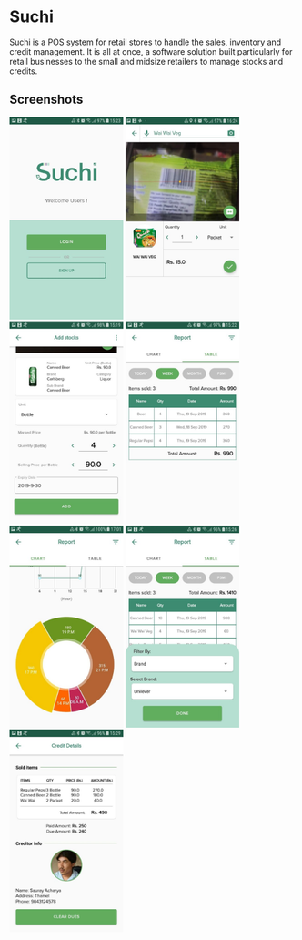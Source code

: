 # Suchi

Suchi is a POS system for retail stores to handle the sales, inventory and credit management. It is all at once, a software solution built particularly for retail businesses to the small and midsize retailers to manage stocks and credits.


## Screenshots

<img src="images/title.jpg" width ="200">   <img src="images/scan.jpg" width ="200">   <img src="images/stocks.jpg" width ="200">  <img src="images/report.jpg" width ="200">   <img src="images/chart.jpg" width ="200">   <img src="images/filter.jpg" width ="200">   <img src="images/credit.jpg" width ="200">

